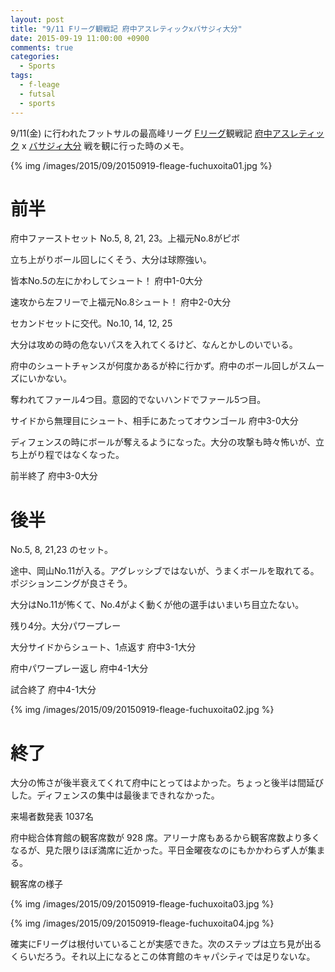 ```yaml
---
layout: post
title: "9/11 Fリーグ観戦記 府中アスレティックxバサジィ大分"
date: 2015-09-19 11:00:00 +0900
comments: true
categories:
  - Sports
tags:
  - f-leage
  - futsal
  - sports
---
```

9/11(金) に行われたフットサルの最高峰リーグ [Fリーグ](http://www.fleague.jp/)観戦記 [府中アスレティック](http://www.fuchu-athletic.com/) x [バサジィ大分](http://vasagey.com/) 戦を観に行った時のメモ。

{% img /images/2015/09/20150919-fleage-fuchuxoita01.jpg %}

# 前半

府中ファーストセット No.5, 8, 21, 23。上福元No.8がピボ

立ち上がりボール回しにくそう、大分は球際強い。

皆本No.5の左にかわしてシュート！ 府中1-0大分

<!-- more -->

速攻から左フリーで上福元No.8シュート！ 府中2-0大分

セカンドセットに交代。No.10, 14, 12, 25

大分は攻めの時の危ないパスを入れてくるけど、なんとかしのいでいる。

府中のシュートチャンスが何度かあるが枠に行かず。府中のボール回しがスムーズにいかない。

奪われてファール4つ目。意図的でないハンドでファール5つ目。

サイドから無理目にシュート、相手にあたってオウンゴール 府中3-0大分

ディフェンスの時にボールが奪えるようになった。大分の攻撃も時々怖いが、立ち上がり程ではなくなった。

前半終了 府中3-0大分

# 後半

No.5, 8, 21,23 のセット。

途中、岡山No.11が入る。アグレッシブではないが、うまくボールを取れてる。ポジションニングが良さそう。

大分はNo.11が怖くて、No.4がよく動くが他の選手はいまいち目立たない。

残り4分。大分パワープレー

大分サイドからシュート、1点返す 府中3-1大分

府中パワープレー返し 府中4-1大分

試合終了 府中4-1大分

{% img /images/2015/09/20150919-fleage-fuchuxoita02.jpg %}

# 終了

大分の怖さが後半衰えてくれて府中にとってはよかった。ちょっと後半は間延びした。ディフェンスの集中は最後まできれなかった。

来場者数発表 1037名

府中総合体育館の観客席数が 928 席。アリーナ席もあるから観客席数より多くなるが、見た限りほぼ満席に近かった。平日金曜夜なのにもかかわらず人が集まる。

観客席の様子

{% img /images/2015/09/20150919-fleage-fuchuxoita03.jpg %}

{% img /images/2015/09/20150919-fleage-fuchuxoita04.jpg %}

確実にFリーグは根付いていることが実感できた。次のステップは立ち見が出るくらいだろう。それ以上になるとこの体育館のキャパシティでは足りないな。